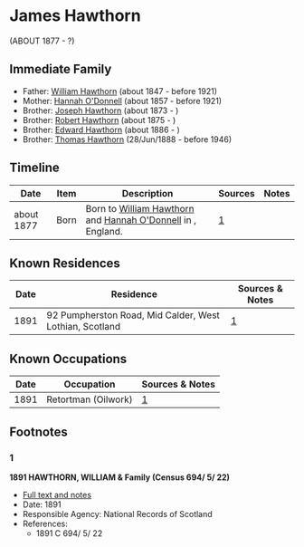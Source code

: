 ﻿---
layout: person
subject_key: i21482384
permalink: /people/i21482384
---

# James Hawthorn
(ABOUT 1877 - ?)

## Immediate Family

* Father: [William Hawthorn](./@92463484@-william-hawthorn-b1847-d1921.md) (about 1847 - before 1921)
* Mother: [Hannah O'Donnell](./@64641527@-hannah-o'donnell-b1857-d1921.md) (about 1857 - before 1921)
* Brother: [Joseph Hawthorn](./@16695817@-joseph-hawthorn-b1873-d.md) (about 1873 - )
* Brother: [Robert Hawthorn](./@91501446@-robert-hawthorn-b1875-d.md) (about 1875 - )
* Brother: [Edward Hawthorn](./@88518114@-edward-hawthorn-b1886-d.md) (about 1886 - )
* Brother: [Thomas Hawthorn](./@30039040@-thomas-hawthorn-b1888-6-28-d1946.md) (28/Jun/1888 - before 1946)

## Timeline

Date | Item | Description | Sources | Notes
---|---|---|---|---
about 1877 | Born | Born to [William Hawthorn](./@92463484@-william-hawthorn-b1847-d1921.md) and [Hannah O'Donnell](./@64641527@-hannah-o'donnell-b1857-d1921.md) in , England. | [1](#1) | 

## Known Residences

Date | Residence | Sources & Notes
---|---|---
1891 | 92 Pumpherston Road, Mid Calder, West Lothian, Scotland | [1](#1)

## Known Occupations

Date | Occupation | Sources & Notes
---|---|---
1891 | Retortman (Oilwork) | [1](#1)

## Footnotes

### 1

**1891 HAWTHORN, WILLIAM & Family (Census 694/ 5/ 22)**

* [Full text and notes](../sources/@92152864@-1891-hawthorn,-william-&-family-census-694-5-22-.md)
* Date: 1891
* Responsible Agency: National Records of Scotland
* References: 
  * 1891 C 694/ 5/ 22

